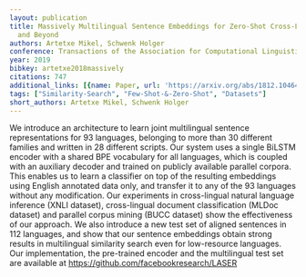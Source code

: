 ```yaml
---
layout: publication
title: Massively Multilingual Sentence Embeddings for Zero-Shot Cross-Lingual Transfer
  and Beyond
authors: Artetxe Mikel, Schwenk Holger
conference: Transactions of the Association for Computational Linguistics
year: 2019
bibkey: artetxe2018massively
citations: 747
additional_links: [{name: Paper, url: 'https://arxiv.org/abs/1812.10464'}]
tags: ["Similarity-Search", "Few-Shot-&-Zero-Shot", "Datasets"]
short_authors: Artetxe Mikel, Schwenk Holger
---
```

We introduce an architecture to learn joint multilingual sentence
representations for 93 languages, belonging to more than 30 different families
and written in 28 different scripts. Our system uses a single BiLSTM encoder
with a shared BPE vocabulary for all languages, which is coupled with an
auxiliary decoder and trained on publicly available parallel corpora. This
enables us to learn a classifier on top of the resulting embeddings using
English annotated data only, and transfer it to any of the 93 languages without
any modification. Our experiments in cross-lingual natural language inference
(XNLI dataset), cross-lingual document classification (MLDoc dataset) and
parallel corpus mining (BUCC dataset) show the effectiveness of our approach.
We also introduce a new test set of aligned sentences in 112 languages, and
show that our sentence embeddings obtain strong results in multilingual
similarity search even for low-resource languages. Our implementation, the
pre-trained encoder and the multilingual test set are available at
https://github.com/facebookresearch/LASER